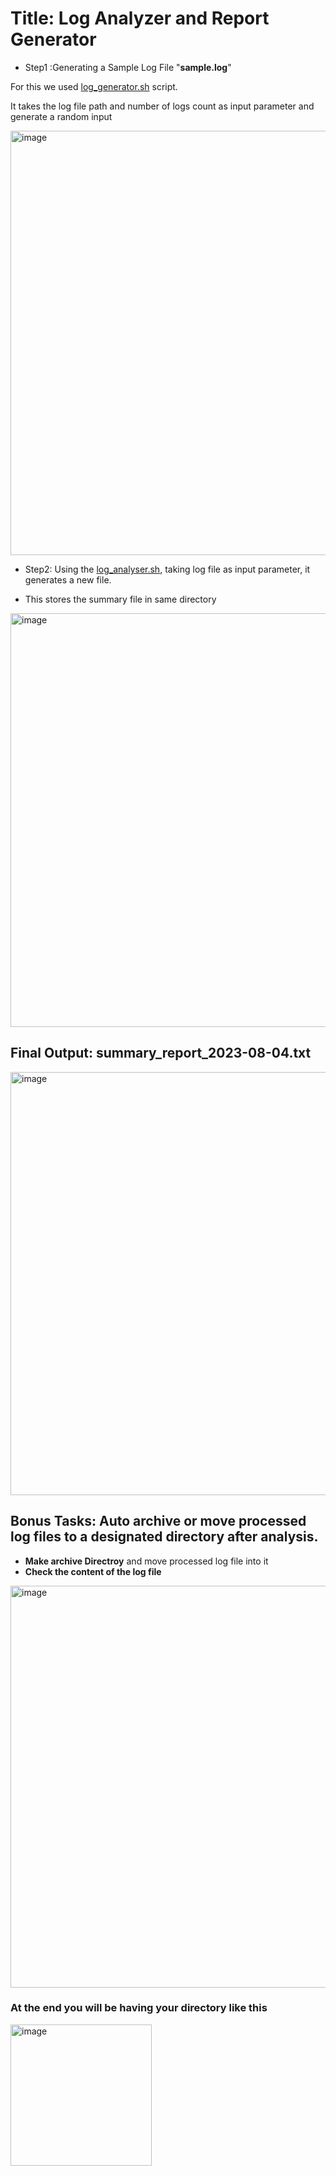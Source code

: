 # Title: Log Analyzer and Report Generator 

* Step1 :Generating a Sample Log File "**sample.log**"

For this we used [log_generator.sh](og_generator.sh) script.

It takes the log file path and number of logs count as input parameter and generate a random input

<img width="679" alt="image" src="https://github.com/paragpallavsingh/BashBlaze-7-Days-of-Bash-Scripting-Challenge/assets/40052830/55c1cdbe-7b0d-4523-9a28-22c3b569da47">

* Step2: Using the [log_analyser.sh](https://github.com/paragpallavsingh/BashBlaze-7-Days-of-Bash-Scripting-Challenge/blob/day5/sub/Challenges/Day_5/log_analyser.sh), taking log file as input parameter, it generates a new file.

* This stores the summary file in same directory

 <img width="662" alt="image" src="https://github.com/paragpallavsingh/BashBlaze-7-Days-of-Bash-Scripting-Challenge/assets/40052830/ec545a5e-697d-49f2-bf25-54e6fe0429e7">

 ## Final Output: summary_report_2023-08-04.txt

 <img width="677" alt="image" src="https://github.com/paragpallavsingh/BashBlaze-7-Days-of-Bash-Scripting-Challenge/assets/40052830/537b0be4-64eb-4e2b-82d3-80fd0114a024">

## Bonus Tasks: Auto archive or move processed log files to a designated directory after analysis.
* **Make archive Directroy** and move processed log file into it
* **Check the content of the log file**

<img width="643" alt="image" src="https://github.com/paragpallavsingh/BashBlaze-7-Days-of-Bash-Scripting-Challenge/assets/40052830/d2cf133b-056b-4183-8342-f1406817f735">

### At the end you will be having your directory like this

<img width="226" alt="image" src="https://github.com/paragpallavsingh/BashBlaze-7-Days-of-Bash-Scripting-Challenge/assets/40052830/22f94db1-ebbf-4e03-b92e-e2b3119f7d77">


